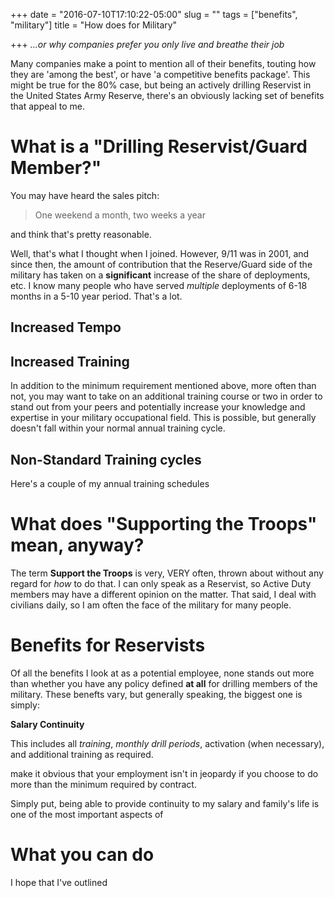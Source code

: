 +++
date = "2016-07-10T17:10:22-05:00"
slug = ""
tags = ["benefits", "military"]
title = "How does for Military"

+++
*...or why companies prefer you only live and breathe their job*

Many companies make a point to mention all of their benefits, touting how they
are 'among the best', or have 'a competitive benefits package'.  This might be
true for the 80% case, but being an actively drilling Reservist in the United
States Army Reserve, there's an obviously lacking set of benefits that appeal to
me.

# What is a "Drilling Reservist/Guard Member?"

You may have heard the sales pitch:

> One weekend a month, two weeks a year

and think that's pretty reasonable.

Well, that's what I thought when I joined.  However, 9/11 was in 2001, and since
then, the amount of contribution that the Reserve/Guard side of the military has
taken on a **significant** increase of the share of deployments, etc.  I know
many people who have served *multiple* deployments of 6-18 months in a 5-10 year
period.  That's a lot.

## Increased Tempo

## Increased Training

In addition to the minimum requirement mentioned above, more often than not, you
may want to take on an additional training course or two in order to stand out
from your peers and potentially increase your knowledge and expertise in your
military occupational field.  This is possible, but generally doesn't fall
within your normal annual training cycle.

## Non-Standard Training cycles

Here's a couple of my annual training schedules




# What does "Supporting the Troops" mean, anyway?

The term **Support the Troops** is very, VERY often, thrown about without any
regard for *how* to do that.  I can only speak as a Reservist, so Active Duty
members may have a different opinion on the matter.  That said, I deal with
civilians daily, so I am often the face of the military for many people.

# Benefits for Reservists

Of all the benefits I look at as a potential employee, none stands out more than
whether you have any policy defined **at all** for drilling members of the
military.  These benefts vary, but generally speaking, the biggest one is
simply:

**Salary Continuity**

This includes all *training*, *monthly drill periods*, activation (when
necessary), and additional training as required.

make it obvious that your employment isn't in jeopardy if you choose to do more
than the minimum required by contract.

Simply put, being able to provide continuity to my salary and family's life is
one of the most important aspects of 

# What you can do

I hope that I've outlined 

